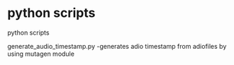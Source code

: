 # python scripts
python scripts 

generate_audio_timestamp.py
-generates adio timestamp from adiofiles by using mutagen module
